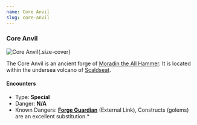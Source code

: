 ```yaml
---
name: Core Anvil
slug: core-anvil
---
```

### Core Anvil
![Core Anvil](_placeholder-1280x333.jpg){.size-cover}

The Core Anvil is an ancient forge of [Moradin the All Hammer](moradin). It is located within the undersea volcano of [Scaldseat](scaldseat).

#### Encounters
- Type: **Special**
- Danger: **N/A**
- Known Dangers: **[Forge Guardian](https://www.critrolestats.com/blog/2017/8/13/monster-analysis-forge-guardian)** (External Link), Constructs (golems) are an excellent substitution.*
